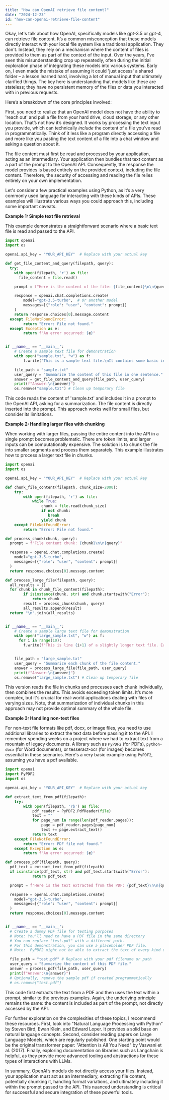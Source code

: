 ```yaml
---
title: "How can OpenAI retrieve file content?"
date: "2024-12-23"
id: "how-can-openai-retrieve-file-content"
---
```


Okay, let's talk about how OpenAI, specifically models like gpt-3.5 or gpt-4, can retrieve file content. It’s a common misconception that these models directly interact with your local file system like a traditional application. They don't. Instead, they rely on a mechanism where the content of files is provided to them as part of the context of the input. Over the years, I've seen this misunderstanding crop up repeatedly, often during the initial exploration phase of integrating these models into various systems. Early on, I even made the mistake of assuming it could 'just access' a shared folder – a lesson learned hard, involving a lot of manual input that ultimately clarified things. The key here is understanding that models like these are stateless; they have no persistent memory of the files or data you interacted with in previous requests.

Here’s a breakdown of the core principles involved:

First, you need to realize that an OpenAI model does not have the ability to 'reach out' and pull a file from your hard drive, cloud storage, or any other location. That’s not how it’s designed. It works by processing the text input you provide, which can technically *include* the content of a file you’ve read in programmatically. Think of it less like a program directly accessing a file and more like you pasting the text content of a file into a chat window and asking a question about it.

The file content must first be read and processed by your application, acting as an intermediary. Your application then bundles that text content as a part of the prompt to the OpenAI API. Consequently, the response the model provides is based entirely on the provided context, including the file content. Therefore, the security of accessing and reading the file relies entirely on your own implementation.

Let's consider a few practical examples using Python, as it’s a very commonly used language for interacting with these kinds of APIs. These examples will illustrate various ways you could approach this, including some important caveats.

**Example 1: Simple text file retrieval**

This example demonstrates a straightforward scenario where a basic text file is read and passed to the API.

```python
import openai
import os

openai.api_key = "YOUR_API_KEY"  # Replace with your actual key

def get_file_content_and_query(filepath, query):
  try:
    with open(filepath, 'r') as file:
      file_content = file.read()

    prompt = f"Here is the content of the file: {file_content}\n\n{query}"

    response = openai.chat.completions.create(
        model="gpt-3.5-turbo",  # Or another model
        messages=[{"role": "user", "content": prompt}]
    )
    return response.choices[0].message.content
  except FileNotFoundError:
        return "Error: File not found."
  except Exception as e:
        return f"An error occurred: {e}"


if __name__ == "__main__":
    # Create a sample text file for demonstration
    with open("sample.txt", "w") as f:
        f.write("This is a sample text file.\nIt contains some basic information.\nAnd has a couple of lines.")

    file_path = "sample.txt"
    user_query = "Summarize the content of this file in one sentence."
    answer = get_file_content_and_query(file_path, user_query)
    print(f"Answer:\n{answer}")
    os.remove("sample.txt") # Clean up temporary file

```

This code reads the content of 'sample.txt' and includes it in a prompt to the OpenAI API, asking for a summarization. The file content is directly inserted into the prompt. This approach works well for small files, but consider its limitations.

**Example 2: Handling larger files with chunking**

When working with larger files, passing the entire content into the API in a single prompt becomes problematic. There are token limits, and larger inputs can be computationally expensive. The solution is to chunk the file into smaller segments and process them separately. This example illustrates how to process a larger text file in chunks.

```python
import openai
import os

openai.api_key = "YOUR_API_KEY"  # Replace with your actual key

def chunk_file_content(filepath, chunk_size=2000):
    try:
        with open(filepath, 'r') as file:
            while True:
                chunk = file.read(chunk_size)
                if not chunk:
                   break
                yield chunk
    except FileNotFoundError:
        return "Error: File not found."

def process_chunk(chunk, query):
  prompt = f"File content chunk: {chunk}\n\n{query}"

  response = openai.chat.completions.create(
    model="gpt-3.5-turbo",
    messages=[{"role": "user", "content": prompt}]
  )
  return response.choices[0].message.content

def process_large_file(filepath, query):
  all_results = []
  for chunk in chunk_file_content(filepath):
        if isinstance(chunk, str) and chunk.startswith("Error"):
            return chunk
        result = process_chunk(chunk, query)
        all_results.append(result)
  return "\n".join(all_results)


if __name__ == "__main__":
    # Create a sample large text file for demonstration
    with open("large_sample.txt", "w") as f:
      for i in range(10):
        f.write(f"This is line {i+1} of a slightly longer text file. Each line has its own value.\n")


    file_path = "large_sample.txt"
    user_query = "Summarize each chunk of the file content."
    answer = process_large_file(file_path, user_query)
    print(f"Answer:\n{answer}")
    os.remove("large_sample.txt") # Clean up temporary file
```

This version reads the file in chunks and processes each chunk individually, then combines the results. This avoids exceeding token limits. It’s more complex, but it's crucial for real-world applications dealing with files of varying sizes. Note, that summarization of individual chunks in this approach may not provide optimal summary of the whole file.

**Example 3: Handling non-text files**

For non-text file formats like pdf, docx, or image files, you need to use additional libraries to extract the text data before passing it to the API. I remember spending weeks on a project where we had to extract text from a mountain of legacy documents. A library such as `PyPDF2` (for PDFs), `python-docx` (for Word documents), or tesseract-ocr (for images) becomes essential in these scenarios. Here's a very basic example using `PyPDF2`, assuming you have a pdf available.

```python
import openai
import PyPDF2
import os

openai.api_key = "YOUR_API_KEY"  # Replace with your actual key

def extract_text_from_pdf(filepath):
    try:
        with open(filepath, 'rb') as file:
            pdf_reader = PyPDF2.PdfReader(file)
            text = ""
            for page_num in range(len(pdf_reader.pages)):
                page = pdf_reader.pages[page_num]
                text += page.extract_text()
            return text
    except FileNotFoundError:
        return "Error: PDF file not found."
    except Exception as e:
        return f"An error occurred: {e}"

def process_pdf(filepath, query):
  pdf_text = extract_text_from_pdf(filepath)
  if isinstance(pdf_text, str) and pdf_text.startswith("Error"):
            return pdf_text

  prompt = f"Here is the text extracted from the PDF: {pdf_text}\n\n{query}"

  response = openai.chat.completions.create(
    model="gpt-3.5-turbo",
    messages=[{"role": "user", "content": prompt}]
  )
  return response.choices[0].message.content


if __name__ == "__main__":
  # Create a dummy PDF file for testing purposes
  # Note: You'll need to have a PDF file in the same directory
  # You can replace "test.pdf" with a different path.
  # For this demonstration, you can use a placeholder PDF file.
  # Note:  PyPDF2 might not be able to extract the text of every kind of pdf.

  file_path = "test.pdf" # Replace with your pdf filename or path
  user_query = "Summarize the content of this PDF file."
  answer = process_pdf(file_path, user_query)
  print(f"Answer:\n{answer}")
  # Optionally, remove the sample pdf if created programmatically
  # os.remove("test.pdf")
```

This code first extracts the text from a PDF and then uses the text within a prompt, similar to the previous examples. Again, the underlying principle remains the same: the content is included as part of the prompt, not directly accessed by the API.

For further exploration on the complexities of these topics, I recommend these resources. First, look into "Natural Language Processing with Python" by Steven Bird, Ewan Klein, and Edward Loper. It provides a solid base on natural language concepts. Second, consider reading papers on Large Language Models, which are regularly published. One starting point would be the original transformer paper: "Attention is All You Need" by Vaswani et al. (2017). Finally, exploring documentation on libraries such as Langchain is helpful, as they provide more advanced tooling and abstractions for these types of interactions with LLMs.

In summary, OpenAI’s models do not directly access your files. Instead, your application must act as an intermediary, extracting file content, potentially chunking it, handling format variations, and ultimately including it within the prompt passed to the API. This nuanced understanding is critical for successful and secure integration of these powerful tools.
